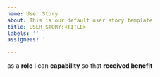 ```yaml
---
name: User Story
about: This is our default user story template
title: USER STORY:<TITLE>
labels: ''
assignees: ''

---
```


as a **role** I can **capability** so that **received benefit**
